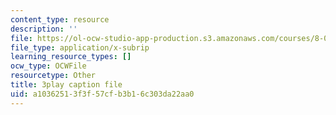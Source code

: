 ```yaml
---
content_type: resource
description: ''
file: https://ol-ocw-studio-app-production.s3.amazonaws.com/courses/8-01sc-classical-mechanics-fall-2016/a10362513f3f57cfb3b16c303da22aa0_uRUAnKCyyig.vtt
file_type: application/x-subrip
learning_resource_types: []
ocw_type: OCWFile
resourcetype: Other
title: 3play caption file
uid: a1036251-3f3f-57cf-b3b1-6c303da22aa0
---
```

